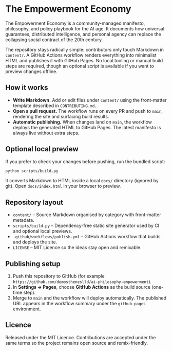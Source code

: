 # The Empowerment Economy

The Empowerment Economy is a community-managed manifesto, philosophy, and policy playbook for the AI age. It documents how universal guarantees, distributed intelligence, and personal agency can replace the collapsing social contract of the 20th century.

The repository stays radically simple: contributors only touch Markdown in `content/`. A GitHub Actions workflow renders everything into minimalist HTML and publishes it with GitHub Pages. No local tooling or manual build steps are required, though an optional script is available if you want to preview changes offline.

## How it works

- **Write Markdown.** Add or edit files under `content/` using the front-matter template described in `CONTRIBUTING.md`.
- **Open a pull request.** The workflow runs on every PR and push to `main`, rendering the site and surfacing build results.
- **Automatic publishing.** When changes land on `main`, the workflow deploys the generated HTML to GitHub Pages. The latest manifesto is always live without extra steps.

## Optional local preview

If you prefer to check your changes before pushing, run the bundled script:

```bash
python scripts/build.py
```

It converts Markdown to HTML inside a local `docs/` directory (ignored by git). Open `docs/index.html` in your browser to preview.

## Repository layout

- `content/` – Source Markdown organised by category with front-matter metadata.
- `scripts/build.py` – Dependency-free static site generator used by CI and optional local previews.
- `.github/workflows/publish.yml` – GitHub Actions workflow that builds and deploys the site.
- `LICENSE` – MIT Licence so the ideas stay open and remixable.

## Publishing setup

1. Push this repository to GitHub (for example `https://github.com/demostheneslld/ai-philosophy-empowerment`).
2. In **Settings → Pages**, choose **GitHub Actions** as the build source (one-time step).
3. Merge to `main` and the workflow will deploy automatically. The published URL appears in the workflow summary under the `github-pages` environment.

## Licence

Released under the MIT Licence. Contributions are accepted under the same terms so the project remains open source and remix-friendly.
